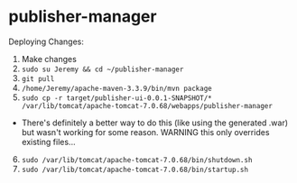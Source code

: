 # publisher-manager

Deploying Changes:

1.  Make changes
2.  `sudo su Jeremy && cd ~/publisher-manager`
3.  `git pull`
4.  `/home/Jeremy/apache-maven-3.3.9/bin/mvn package`
5.  `sudo cp -r target/publisher-ui-0.0.1-SNAPSHOT/* /var/lib/tomcat/apache-tomcat-7.0.68/webapps/publisher-manager`
  * There's definitely a better way to do this (like using the generated .war) but wasn't working for some reason. WARNING this only overrides existing files...
6.  `sudo /var/lib/tomcat/apache-tomcat-7.0.68/bin/shutdown.sh`
7.  `sudo /var/lib/tomcat/apache-tomcat-7.0.68/bin/startup.sh`
